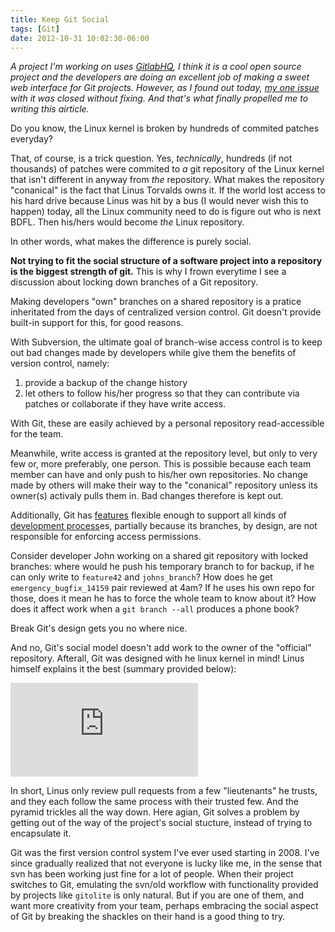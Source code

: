 ```yaml
---
title: Keep Git Social
tags: [Git]
date: 2012-10-31 10:02:30-06:00
---
```


*A project I'm working on uses [GitlabHQ][4], I think it is a cool open source
project and the developers are doing an excellent job of making a sweet web
interface for Git projects. However, as I found out today, [my one issue][1]
with it was closed without fixing. And that's what finally propelled me to
writing this airticle.*

Do you know, the Linux kernel is broken by hundreds of commited patches
everyday?

That, of course, is a trick question. Yes, *technically*, hundreds (if not
thousands) of patches were commited to *a* git repository of the Linux kernel
that isn't different in anyway from *the* repository. What makes the
repository "conanical" is the fact that Linus Torvalds owns it. If the world
lost access to his hard drive because Linus was hit by a bus (I would never
wish this to happen) today, all the Linux community need to do is figure out
who is next BDFL. Then his/hers would become *the* Linux repository.

In other words, what makes the difference is purely social.

**Not trying to fit the social structure of a software project into a
repository is the biggest strength of git.** This is why I frown everytime
I see a discussion about locking down branches of a Git repository.

Making developers "own" branches on a shared repository is a pratice
inheritated from the days of centralized version control. Git doesn't provide
built-in support for this, for good reasons.

With Subversion, the ultimate goal of branch-wise access control is to keep
out
bad changes made by developers while give them the benefits of version
control, namely:

1.  provide a backup of the change history
2.  let others to follow his/her progress so that they can contribute via
    patches or collaborate if they have write access.

With Git, these are easily achieved by a personal repository read-accessible
for the team.

Meanwhile, write access is granted at the repository level, but only to very
few or, more preferably, one person. This is possible because each team member
can have and only push to his/her own repositories. No change made by others
will make their way to the "conanical" repository unless its owner(s) activaly
pulls them in. Bad changes therefore is kept out.

Additionally, Git has [features][2] flexible enough to support all kinds of
[development process][3]es, partially because its branches, by design, are not
responsible for enforcing access permissions.

Consider developer John working on a shared git repository with locked
branches: where would he push his temporary branch to for backup, if he can
only write to `feature42` and `johns_branch`? How does he get
`emergency_bugfix_14159` pair reviewed at 4am? If he uses his own repo for
those, does it mean he has to force the whole team to know about it?  How does
it affect work when a `git branch --all` produces a phone book?

Break Git's design gets you no where nice.

And no, Git's social model doesn't add work to the owner of the "official"
repository. Afterall, Git was designed with he linux kernel in mind!  Linus
himself explains it the best (summary provided below):

<div class="video-container">
    <iframe src="http://www.youtube.com/embed/4XpnKHJAok8" frameborder="0" allowfullscreen></iframe>
</div>

In short, Linus only review pull requests from a few "lieutenants" he trusts,
and they each follow the same process with their trusted few.  And the pyramid
trickles all the way down. Here agian, Git solves a problem by getting out of
the way of the project's social stucture, instead of trying to encapsulate it.

Git was the first version control system I've ever used starting in 2008.
I've since gradually realized that not everyone is lucky like me, in the sense
that svn has been working just fine for a lot of people. When their project
switches to Git, emulating the svn/old workflow with functionality provided by
projects like `gitolite` is only natural. But if you are one of them, and want
more creativity from your team, perhaps embracing the social aspect of Git by
breaking the shackles on their hand is a good thing to try.


[1]: https://github.com/gitlabhq/gitlabhq/issues/1298 "Gitlab Issue: Closed"
[2]: http://git-scm.com/book/en/Git-Branching
[3]: http://nvie.com/posts/a-successful-git-branching-model
[4]: http://gitlabhq.com


